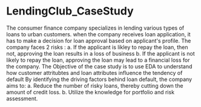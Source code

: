 # LendingClub_CaseStudy

The consumer finance company specializes in lending various types of loans to urban customers. when the company receives loan application, it has to make a decision for loan approval based on applicant's profile.
The company faces 2 risks :
a. If the applicant is likley to repay the loan, then not, approving the loan results in a loss of business
b. If the applicant is not likely to repay the loan, approving the loan may lead to a financial loss for the company.
The Objective of the case study is to use EDA to understand how customer attritubtes and loan attributes influence the tendency of default
By identifying the driving factors behind loan default, the company aims to:
a. Reduce the number of risky loans, thereby cutting down the amount of credit loss.
b. Utilize the knowledge for portfolio and risk assessment.

